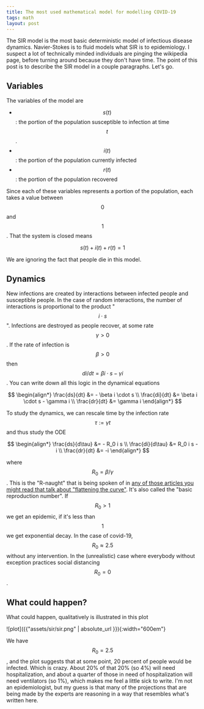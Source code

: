 ```yaml
---
title: The most used mathematical model for modelling COVID-19
tags: math
layout: post
---
```


The SIR model is the most basic deterministic model of infectious disease dynamics. Navier-Stokes is to fluid models what SIR is to epidemiology.  I suspect a lot of technically minded individuals are pinging the wikipedia page, before turning around because they don't have time. The point of this post is to describe the SIR model in a couple paragraphs.  Let's go.

## Variables
The variables of the model are

 - $$s(t)$$: the portion of the population susceptible to infection at time $$t$$.
 - $$i(t)$$: the portion of the population currently infected
 - $$r(t)$$: the portion of the population recovered

Since each of these variables represents a portion of the population, each takes a value between $$0$$ and $$1$$. That the system is closed means

$$
	s(t) + i(t) + r(t) = 1
$$

We are ignoring the fact that people die in this model.

## Dynamics
New infections are created by interactions between infected people and susceptible people. In the case of random interactions, the number of interactions is proportional to the product "$$i \cdot s$$".  Infections are destroyed as people recover, at some rate $$\gamma > 0$$. If the rate of infection is $$\beta > 0$$ then $$di/dt = \beta i \cdot s - \gamma i$$. You can write down all this logic in the dynamical equations

$$
\begin{align*}
	\frac{ds}{dt} &= - \beta i \cdot s \\
	\frac{di}{dt} &= \beta i \cdot s - \gamma i \\
	\frac{dr}{dt} &= \gamma i
\end{align*}
$$



To study the dynamics, we can rescale time by the infection rate $$\tau := \gamma t$$ and thus study the ODE

$$
	\begin{align*}
		\frac{ds}{d\tau} &= - R_0 i s \\
		\frac{di}{d\tau} &= R_0 i s - i \\
		\frac{dr}{dt} &= -i
	\end{align*}
$$

where $$R_0 = \beta / \gamma$$.  This is the "R-naught" that is being spoken of in [any of those articles you might read that talk about "flattening the curve"](https://www.nytimes.com/2020/03/11/science/coronavirus-curve-mitigation-infection.html). It's also called the "basic reproduction number".  If $$R_0 > 1$$ we get an epidemic, if it's less than $$1$$ we get exponential decay. In the case of covid-19, $$R_0 \approx 2.5$$ without any intervention. In the (unrealistic) case where everybody without exception practices social distancing $$R_0 = 0$$.

## What could happen?
What could happen, qualitatively is illustrated in this plot

![plot]({{"assets/sir/sir.png" | absolute_url }}){:width="600em"}

We have $$R_0 = 2.5$$, and the plot suggests that at some point, 20 percent of people would be infected. Which is crazy.  About 20% of that 20% (so 4%) will need hospitalization, and about a quarter of those in need of hospitalization will need ventilators (so 1%), which makes me feel a little sick to write. I'm not an epidemiologist, but my guess is that many of the projections that are being made by the experts are reasoning in a way that resembles what's written here.
